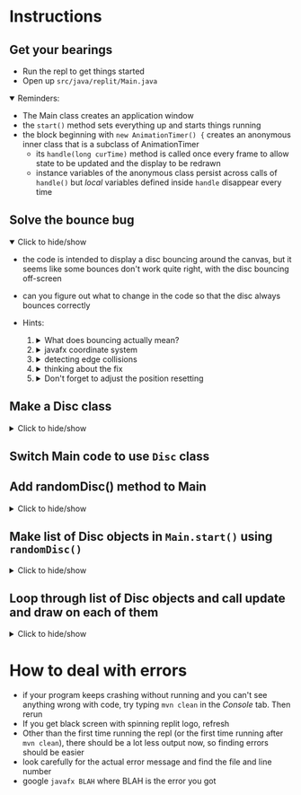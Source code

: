 # Instructions
## Get your bearings
* Run the repl to get things started
* Open up `src/java/replit/Main.java`

<details open>
<summary>
Reminders:
</summary>

* The Main class creates an application window
* the `start()` method sets everything up and starts things running
* the block beginning with `new AnimationTimer() {` creates an anonymous inner class that is a subclass of AnimationTimer
    - its `handle(long curTime)` method is called once every frame to allow state to be updated and the display to be redrawn
    - instance variables of the anonymous class persist across calls of `handle()` but *local* variables defined inside `handle` disappear every time

</details>

## Solve the bounce bug
<details open><summary>Click to hide/show</summary>

* the code is intended to display a disc bouncing around the canvas, but it seems like some bounces don't work quite right, with the disc bouncing off-screen
* can you figure out what to change in the code so that the disc always bounces correctly

* Hints:
    1. <details><summary> What does bouncing actually mean? </summary>

        - the disc should "reverse direction" when its edge touches one of the edges of the canvas
        - if the disc bounces off the left/right edge of the canvas, its y-motion should stay the same, but its x-motion needs to switch direction
        - if the disc bounces off the top/bottom edge of the canvas, its x-motion should stay the same, but its y-motion needs to switch direction

        </details>
    2. <details><summary> javafx coordinate system</summary>

        - javafx uses an x,y coordinate system just like you're used to from math class **except** ***the numbers mean DIFFERENT things***
        - the top left corner is the origin (0,0) in javafx
        - as you move rightwards, the x-coordinate increases like normal, but as you move *downwards*, the y-coordinate *increases* (backwards from what you're used to)
        - `Main` has two static variables `CANVAS_WIDTH` and `CANVAS_HEIGHT` which do what they sound like
        - `gc.fillOval(x, y, radius*2, radius*2)` is giving the x,y-coordinate of the top left corner of the oval's **bounding box**, with the next two arguments corresponding to the width and height of the oval
        - a ***bounding box*** of a shape is a rectangular area that completely encloses some shape, i.e., the top edge of the bounding box just barely touches the highest point of the shape, the left edge of the bounding box just barely touches the left-most point of the shape, etc.

        </details>
    3. <details><summary> detecting edge collisions</summary>

        - since we're working with doubles while thinking of individual frames, it's important to remember that the disc is actually taking little tiny hops
        - we should expect the edge of disc to perfectly and exactly touch the edge of canvas
        - more likely: disc makes tiny hop over the edge of the canvas
        - we can detect if disc has hopped over edge by looking at coordinates of top-left corner of the bounding box (`x`, `y`)
        - for example, to detect hopping over the left edge of the canvas, we can ask if the left edge of the disc (the imaginary line with x-coordinate equal to the `x` variable) is left of the left edge of the screen (0) using something like `if (x < 0)`
        - when such a hop happens we should place the disc so that it's fully on the canvas (in this case, setting `x` to `0`) and then reverse the corresponding velocity (in this case, `xvel`)

        </details>
    4. <details><summary> thinking about the fix </summary>

        - notice that the problem is the bottom and right edge
        - it almost looks like the disc goes halfway off the canvas before hitting a wall
        - let's think about the right edge
        - to detect right edge bounce we want to know if the disc has "hopped" over the right edge, i.e., if the right edge of the disc is right of the right edge of the screen
        - recall that the imaginary line with x-coordinate equal to `CANVAS_WIDTH` should be the right edge of the screen
        - what is the right edge of the disc? it's certainly not the imaginary line with x-coordinate equal to `x` because that's the *left edge* of the disc!
        - how far from the left edge is the right edge?
        - the expression for the right edge should be `x + dist` where `dist` is the distance between left edge and right edge

        </details>
    5. <details><summary>Don't forget to adjust the position resetting</summary>

        - once you figure out what correct the `else if` condition should be, remember that this will also change what you set `x`/`y` to in the body of the `else if`
        - for example, we need to set `x` such that the right edge of disc is just barely touching right edge of canvas
        - if right edge of disc is `x + dist`, we want to make sure that equals `CANVAS_WIDTH`, i.e., `x + dist == CANVAS_WIDTH`
        - if we solve the equation above for `x` we find the value which we should set `x`

    </details>

</details>

## Make a Disc class
<details><summary>Click to hide/show</summary>  

1. <details><summary>  Make a class file</summary>  

    * open the files sidepane by clicking the Files button in the sidebar
    * click the `replit` folder
    * make a new file by clicking the folded-corner page with a plus-sign button towards the top right of the Files pane
    * name the file `Disc.java`
    </details>
2.  <details><summary> Imports</summary>

    * copy in the first several lines from `Main.java`. 
    * **Make sure you include the `package replit` line**

    </details>
3. <details><summary> class skeleton</summary>

    - fill out the first "real" line (not counting package/imports) in the normal way
    </details>
4. <details><summary> Instance variables </summary>

    - make instance variables for everything a disc will need to do its job (it needs to be able to bounce around and be drawn)
    </details>
5. <details><summary> Constructor</summary>

    - Write a constructor for Disc that accepts x,y, x-velocity, y-velocity, radius, and Color, in that order
    </details>
6. <details><summary> `update(double dt)` method</summary>

    - write an `update(double dt)` method that takes in a double corresponding to the amount of time that has passed since previous update (in seconds)
    - the method should "move" the disc by updating states of appropriate variables
    - don't forget the bounces!

    </details>
7. <details><summary> `draw(GraphicsComponent gc)`</summary>

    - write the `draw` method which draws the disc
    </details>
    


</details>

## Switch Main code to use `Disc` class

## Add randomDisc() method to Main

<details><summary>Click to hide/show</summary>

  * This method should make a new random disc and ***return it***
  * remember that you can use the formula: `(int) (Math.random() * (max - min +1) + min)` to generate a random int between min and max (inclusive)
  * remember that `Color.rgb(r, g, b)` makes a color with RGB values `r,g,b` (between 0 and 255). For example, the reddest red is `Color.rgb(255, 0, 0)` while `Color.rgb(255,0,255)` is the purplest purple

</details>

## Make list of Disc objects in `Main.start()` using `randomDisc()`

<details><summary>Click to hide/show</summary>

  * Make an ArrayList of discs
  * Note that we need to make the ArrayList in the `start` method of `Main` *before* the handle method
  * use a for loop to fill the ArrayList with discs using the `randomDisc()` method
</details>

## Loop through list of Disc objects and call update and draw on each of them

<details><summary>Click to hide/show</summary>

    * loop through the ArrayList of discs
    * note that this loop must be *in* the `handle` method
    * for each disc, call `update` and then `draw`

</details>




# How to deal with errors
* if your program keeps crashing without running and you can't see anything wrong with code, try typing `mvn clean` in the *Console* tab. Then rerun
* If you get black screen with spinning replit logo, refresh
* Other than the first time running the repl (or the first time running after `mvn clean`), there should be a lot less output now, so finding errors should be easier
* look carefully for the actual error message and find the file and line number
* google `javafx BLAH` where BLAH is the error you got